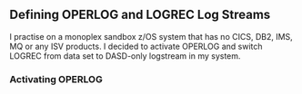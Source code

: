 ## Defining OPERLOG and LOGREC Log Streams

I practise on a monoplex sandbox z/OS system that has no CICS, DB2, IMS, MQ or any ISV products. I decided to activate OPERLOG and switch LOGREC from data set to DASD-only logstream in my system. 

### Activating OPERLOG

